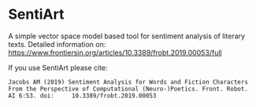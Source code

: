 # SentiArt
A simple vector space model based tool for sentiment analysis of literary texts.
Detailed information on: https://www.frontiersin.org/articles/10.3389/frobt.2019.00053/full

If you use SentiArt please cite:

    Jacobs AM (2019) Sentiment Analysis for Words and Fiction Characters From the Perspective of Computational (Neuro-)Poetics. Front. Robot. AI 6:53. doi:     10.3389/frobt.2019.00053 


